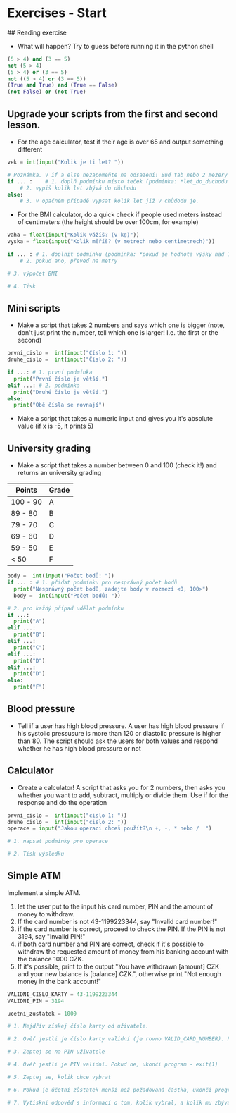 # Exercises - Start

## Reading exercise
* What will happen? Try to guess before running it in the python shell

```python
(5 > 4) and (3 == 5)
not (5 > 4)
(5 > 4) or (3 == 5)
not ((5 > 4) or (3 == 5))
(True and True) and (True == False)
(not False) or (not True)
```
## Upgrade your scripts from the first and second lesson.
* For the age calculator, test if their age is over 65 and output something different

```python
vek = int(input("Kolik je ti let? "))

# Poznámka. V if a else nezapomeňte na odsazení! Buď tab nebo 2 mezery od začátku.
if ... :    # 1. doplň podmínku místo teček (podmínka: *let_do_duchodu je 65 a méně*)
    # 2. vypiš kolik let zbývá do důchodu
else:  
    # 3. v opačném případě vypsat kolik let již v chůdodu je.

```

* For the BMI calculator, do a quick check if people used meters instead of centimeters (the height should be over 100cm, for example)

```python
vaha = float(input("Kolik vážíš? (v kg)"))
vyska = float(input("Kolik měříš? (v metrech nebo centimetrech)"))

if ... : # 1. doplnit podmínku (podmínka: *pokud je hodnota výšky nad 100*)
    # 2. pokud ano, převeď na metry

# 3. výpočet BMI

# 4. Tisk
```

## Mini scripts
* Make a script that takes 2 numbers and says which one is bigger (note, don't just print the number, tell which one is larger! I.e. the first or the second)

```python
prvni_cislo =  int(input("Číslo 1: "))
druhe_cislo =  int(input("Číslo 2: "))

if ...: # 1. první podmínka
  print("První číslo je větší.")
elif ...: # 2. podmínka
  print("Druhé číslo je větší.")
else:
  print("Obě čísla se rovnají")
```
* Make a script that takes a numeric input and gives you it's absolute value (if x is -5, it prints 5)


## University grading
* Make a script that takes a number between 0 and 100 (check it!) and returns an university grading

| Points | Grade |
|---|---|
|100 - 90| A |
|89 - 80| B |
|79 - 70| C |
|69 - 60| D |
|59 - 50| E |
|< 50| F |

```python
body =  int(input("Počet bodů: "))
if ... : # 1. přidat podmínku pro nesprávný počet bodů
  print("Nesprávný počet bodů, zadejte body v rozmezí <0, 100>")
  body =  int(input("Počet bodů: "))

# 2. pro každý případ udělat podmínku
if ...:
  print("A")
elif ...:
  print("B")
elif ...:
  print("C")
elif ...:
  print("D")
elif ...:
  print("D")
else:
  print("F")  
```

## Blood pressure
* Tell if a user has high blood pressure. A user has high blood pressure if his systolic pressusure is more than 120 or diastolic pressure is higher than 80. The script should ask the users for both values and respond whether he has high blood pressure or not

## Calculator
* Create a calculator! A script that asks you for 2 numbers, then asks you whether you want to add, subtract, multiply or divide them. Use if for the response and do the operation

```python
prvni_cislo =  int(input("cislo 1: "))
druhe_cislo =  int(input("cislo 2: "))
operace = input("Jakou operaci chceš použít?\n +, -, * nebo /  ")

# 1. napsat podmínky pro operace

# 2. Tisk výsledku

```

## Simple ATM
Implement a simple ATM.
1. let the user put to the input his card number, PIN and the amount of money to withdraw.
2. If the card number is not 43-1199223344, say "Invalid card number!"
3. if the card number is correct, proceed to check the PIN. If the PIN is not 3194, say "Invalid PIN!"
4. if both card number and PIN are correct, check if it's possible to withdraw the requested amount of money from his banking account with the balance 1000 CZK.
5. If it's possible, print to the output "You have withdrawn [amount] CZK and your new balance is [balance] CZK.", otherwise print "Not enough money in the bank account!"

```python
VALIDNI_CISLO_KARTY = 43-1199223344
VALIDNI_PIN = 3194

ucetni_zustatek = 1000

# 1. Nejdřív získej číslo karty od uživatele.

# 2. Ověř jestli je číslo karty validní (je rovno VALID_CARD_NUMBER). Pokud ne, ukonči program - exit(1)

# 3. Zeptej se na PIN uživatele

# 4. Ověř jestli je PIN validní. Pokud ne, ukonči program - exit(1)

# 5. Zeptej se, kolik chce vybrat

# 6. Pokud je účetní zůstatek menší než požadovaná částka, ukonči program, jinak peníze vydej (odečíst peníze z účtu)

# 7. Vytiskni odpověď s informací o tom, kolik vybral, a kolik mu zbývá peněz na účtě.

```
